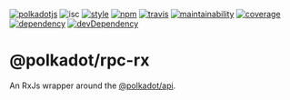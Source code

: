 [![polkadotjs](https://img.shields.io/badge/polkadot-js-orange.svg?style=flat-square)](https://polkadot.js.org)
![isc](https://img.shields.io/badge/license-ISC-lightgrey.svg?style=flat-square)
[![style](https://img.shields.io/badge/code%20style-semistandard-lightgrey.svg?style=flat-square)](https://github.com/Flet/semistandard)
[![npm](https://img.shields.io/npm/v/@polkadot/rpc-rx.svg?style=flat-square)](https://www.npmjs.com/package/@polkadot/rpc-rx)
[![travis](https://img.shields.io/travis/polkadot-js/api.svg?style=flat-square)](https://travis-ci.org/polkadot-js/api)
[![maintainability](https://img.shields.io/codeclimate/maintainability/polkadot-js/api.svg?style=flat-square)](https://codeclimate.com/github/polkadot-js/api/maintainability)
[![coverage](https://img.shields.io/coveralls/polkadot-js/api.svg?style=flat-square)](https://coveralls.io/github/polkadot-js/api?branch=master)
[![dependency](https://david-dm.org/polkadot-js/api.svg?style=flat-square&path=packages/rpc-rx)](https://david-dm.org/polkadot-js/api?path=packages/rpc-rx)
[![devDependency](https://david-dm.org/polkadot-js/api/dev-status.svg?style=flat-square&path=packages/rpc-rx)](https://david-dm.org/polkadot-js/api?path=packages/rpc-rx#info=devDependencies)

# @polkadot/rpc-rx

An RxJs wrapper around the [@polkadot/api](../api).

